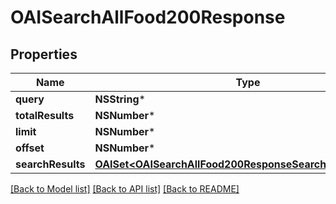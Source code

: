 # OAISearchAllFood200Response

## Properties
Name | Type | Description | Notes
------------ | ------------- | ------------- | -------------
**query** | **NSString*** |  | 
**totalResults** | **NSNumber*** |  | 
**limit** | **NSNumber*** |  | 
**offset** | **NSNumber*** |  | 
**searchResults** | [**OAISet&lt;OAISearchAllFood200ResponseSearchResultsInner&gt;***](OAISearchAllFood200ResponseSearchResultsInner.md) |  | 

[[Back to Model list]](../README.md#documentation-for-models) [[Back to API list]](../README.md#documentation-for-api-endpoints) [[Back to README]](../README.md)


